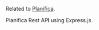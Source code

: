 Related to [Planifica](https://github.com/valdoin/Planifica-Front).

Planifica Rest API using Express.js.
